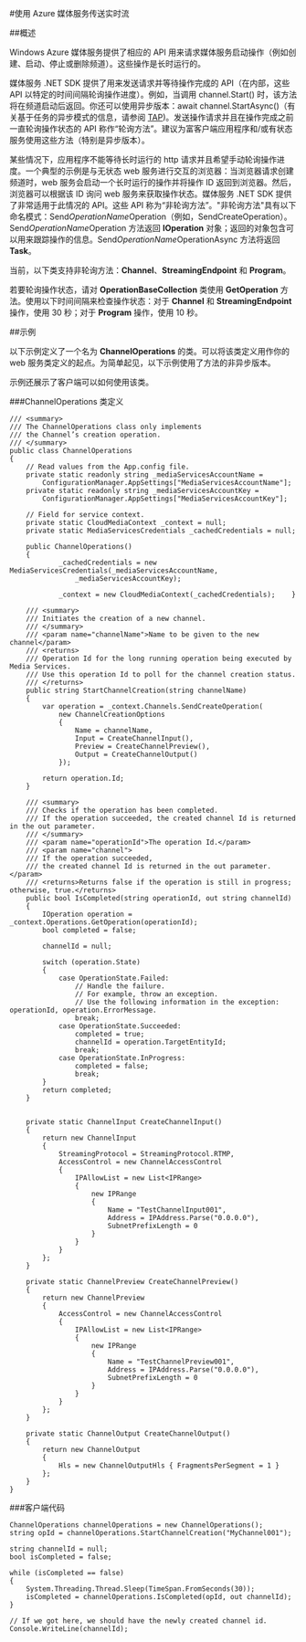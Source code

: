 <properties 
	pageTitle="轮询长时运行的操作" 
	description="本主题展示了如何轮询长时运行的操作。" 
	services="media-services" 
	documentationCenter="" 
	authors="juliako" 
	manager="dwrede" 
	editor=""/>

<tags 
	ms.service="media-services" 
	ms.date="09/07/2015"
	wacn.date="10/22/2015"/>


#使用 Azure 媒体服务传送实时流

##概述

Windows Azure 媒体服务提供了相应的 API 用来请求媒体服务启动操作（例如创建、启动、停止或删除频道）。这些操作是长时运行的。

媒体服务 .NET SDK 提供了用来发送请求并等待操作完成的 API（在内部，这些 API 以特定的时间间隔轮询操作进度）。例如，当调用 channel.Start() 时，该方法将在频道启动后返回。你还可以使用异步版本：await channel.StartAsync()（有关基于任务的异步模式的信息，请参阅 [TAP](https://msdn.microsoft.com/zh-CN/library/hh873175(v=vs.110).aspx))。发送操作请求并且在操作完成之前一直轮询操作状态的 API 称作“轮询方法”。建议为富客户端应用程序和/或有状态服务使用这些方法（特别是异步版本）。

某些情况下，应用程序不能等待长时运行的 http 请求并且希望手动轮询操作进度。一个典型的示例是与无状态 web 服务进行交互的浏览器：当浏览器请求创建频道时，web 服务会启动一个长时运行的操作并将操作 ID 返回到浏览器。然后，浏览器可以根据该 ID 询问 web 服务来获取操作状态。媒体服务 .NET SDK 提供了非常适用于此情况的 API。这些 API 称为“非轮询方法”。"非轮询方法"具有以下命名模式：Send*OperationName*Operation（例如，SendCreateOperation）。Send*OperationName*Operation 方法返回 **IOperation** 对象；返回的对象包含可以用来跟踪操作的信息。Send*OperationName*OperationAsync 方法将返回 **Task<IOperation>**。

当前，以下类支持非轮询方法：**Channel**、**StreamingEndpoint** 和 **Program**。

若要轮询操作状态，请对 **OperationBaseCollection** 类使用 **GetOperation** 方法。使用以下时间间隔来检查操作状态：对于 **Channel** 和 **StreamingEndpoint** 操作，使用 30 秒；对于 **Program** 操作，使用 10 秒。


##示例

以下示例定义了一个名为 **ChannelOperations** 的类。可以将该类定义用作你的 web 服务类定义的起点。为简单起见，以下示例使用了方法的非异步版本。

示例还展示了客户端可以如何使用该类。

###ChannelOperations 类定义

	/// <summary> 
	/// The ChannelOperations class only implements 
	/// the Channel’s creation operation. 
	/// </summary> 
	public class ChannelOperations
	{
	    // Read values from the App.config file.
	    private static readonly string _mediaServicesAccountName =
	        ConfigurationManager.AppSettings["MediaServicesAccountName"];
	    private static readonly string _mediaServicesAccountKey =
	        ConfigurationManager.AppSettings["MediaServicesAccountKey"];
	
	    // Field for service context.
	    private static CloudMediaContext _context = null;
	    private static MediaServicesCredentials _cachedCredentials = null;
	
	    public ChannelOperations()
	    {
	            _cachedCredentials = new MediaServicesCredentials(_mediaServicesAccountName,
	                _mediaServicesAccountKey);
	
	            _context = new CloudMediaContext(_cachedCredentials);    }
	
	    /// <summary>  
	    /// Initiates the creation of a new channel.  
	    /// </summary>  
	    /// <param name="channelName">Name to be given to the new channel</param>  
	    /// <returns>  
	    /// Operation Id for the long running operation being executed by Media Services. 
	    /// Use this operation Id to poll for the channel creation status. 
	    /// </returns> 
	    public string StartChannelCreation(string channelName)
	    {
	        var operation = _context.Channels.SendCreateOperation(
	            new ChannelCreationOptions
	            {
	                Name = channelName,
	                Input = CreateChannelInput(),
	                Preview = CreateChannelPreview(),
	                Output = CreateChannelOutput()
	            });
	
	        return operation.Id;
	    }
	
	    /// <summary> 
	    /// Checks if the operation has been completed. 
	    /// If the operation succeeded, the created channel Id is returned in the out parameter.
	    /// </summary> 
	    /// <param name="operationId">The operation Id.</param> 
	    /// <param name="channel">
	    /// If the operation succeeded, 
	    /// the created channel Id is returned in the out parameter.</param>
	    /// <returns>Returns false if the operation is still in progress; otherwise, true.</returns> 
	    public bool IsCompleted(string operationId, out string channelId)
	    {
	        IOperation operation = _context.Operations.GetOperation(operationId);
	        bool completed = false;
	
	        channelId = null;
	
	        switch (operation.State)
	        {
	            case OperationState.Failed:
	                // Handle the failure. 
	                // For example, throw an exception. 
					// Use the following information in the exception: operationId, operation.ErrorMessage.
	                break;
	            case OperationState.Succeeded:
	                completed = true;
	                channelId = operation.TargetEntityId;
	                break;
	            case OperationState.InProgress:
	                completed = false;
	                break;
	        }
	        return completed;
	    }
	
	
	    private static ChannelInput CreateChannelInput()
	    {
	        return new ChannelInput
	        {
	            StreamingProtocol = StreamingProtocol.RTMP,
	            AccessControl = new ChannelAccessControl
	            {
	                IPAllowList = new List<IPRange>
	                {
	                    new IPRange
	                    {
	                        Name = "TestChannelInput001",
	                        Address = IPAddress.Parse("0.0.0.0"),
	                        SubnetPrefixLength = 0
	                    }
	                }
	            }
	        };
	    }
	
	    private static ChannelPreview CreateChannelPreview()
	    {
	        return new ChannelPreview
	        {
	            AccessControl = new ChannelAccessControl
	            {
	                IPAllowList = new List<IPRange>
	                {
	                    new IPRange
	                    {
	                        Name = "TestChannelPreview001",
	                        Address = IPAddress.Parse("0.0.0.0"),
	                        SubnetPrefixLength = 0
	                    }
	                }
	            }
	        };
	    }
	
	    private static ChannelOutput CreateChannelOutput()
	    {
	        return new ChannelOutput
	        {
	            Hls = new ChannelOutputHls { FragmentsPerSegment = 1 }
	        };
	    }
	}

###客户端代码

	ChannelOperations channelOperations = new ChannelOperations();
	string opId = channelOperations.StartChannelCreation("MyChannel001");
	
	string channelId = null;
	bool isCompleted = false;
	
	while (isCompleted == false)
	{
	    System.Threading.Thread.Sleep(TimeSpan.FromSeconds(30));
	    isCompleted = channelOperations.IsCompleted(opId, out channelId);
	}
	
	// If we got here, we should have the newly created channel id.
	Console.WriteLine(channelId);
 

<!---HONumber=74-->